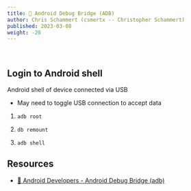 ```yaml
---
title: 📱 Android Debug Bridge (ADB)
author: Chris Schammert (csmertx -- Christopher Schammert)
published: 2023-03-08
weight: -20
---
```


<br />

## Login to Android shell

Android shell of device connected via USB

- May need to toggle USB connection to accept data

1. ```adb root```

2. ```db remount```

3. ```adb shell```

## Resources

- [🔗 Android Developers - Android Debug Bridge (adb)](https://developer.android.com/studio/command-line/adb)
